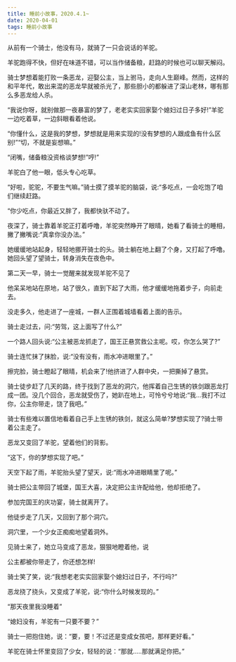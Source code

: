 ```yaml
---
title: 睡前小故事，2020.4.1~
date: 2020-04-01
tags: 睡前小故事
---
```


从前有一个骑士，他没有马，就骑了一只会说话的羊驼。

羊驼跑得不快，但好在味道不错，可以当作储备粮，赶路的时候也可以聊天解闷。

骑士梦想着能打败一条恶龙，迎娶公主，当上驸马，走向人生巅峰。然而，这样的和平年代，敢出来混的恶龙早就被杀光了，那些胆小的都躲进了深山老林，哪有那么多恶龙给人杀。<!-- more-->

“我说你呀，就别做那一夜暴富的梦了，老老实实回家娶个媳妇过日子多好!”羊驼一边吃着草，一边斜眼看着他说。

“你懂什么，这是我的梦想，梦想就是用来实现的!没有梦想的人跟成鱼有什么区别!”“切，不就是妄想嘛。”

“闭嘴，储备粮没资格谈梦想!”哼!”

羊驼白了他一眼，低头专心吃草。

“好啦，驼驼，不要生气嘛。”骑士摸了摸羊驼的脑袋，说:“多吃点，一会吃饱了咱们继续赶路。

“你少吃点，你最近又胖了，我都快驮不动了。

夜深了，骑士靠着羊驼正打着呼噜，羊驼突然睁开了眼晴，她看了看骑士的睡相，撇了撇嘴说:“真拿你没办法。”

她缓缓地站起身，轻轻地挪开骑士的头。骑士躺在地上翻了个身，又打起了呼噜。她回头望了望骑士，转身消失在夜色中。

第二天一早，骑士一觉醒来就发现羊驼不见了

他呆呆地站在原地，站了很久，直到下起了大雨，他才缓缓地拖着步子，向前走去。

没走多久，他走进了一座城，一群人正围着城墙看着上面的告示。

骑士走过去，问:“劳驾，这上面写了什么?”

一个路人回头说:“公主被恶龙抓走了，国王正悬赏救公主呢。哎，你怎么哭了?”

骑士连忙抹了抹脸，说:“没有没有，雨水冲进眼里了。”

擦完脸，骑士瞪起了眼晴，机会来了!他挤进了人群中央，一把撕掉了悬赏。

骑士徒步赶了几天的路，终于找到了恶龙的洞穴，他挥着自己生锈的铁剑跟恶龙打成一团。没几个回合，恶龙就受伤了，她趴在地上，可怜兮兮地说:“我…我打不过你，公主你带走，饶了我吧。”

骑士有些难以置信地看着自己手上生锈的铁剑，就这么简单?梦想实现了?骑士带着公主走了。

恶龙又变回了羊驼，望着他们的背影。

“这下，你的梦想实现了吧。”

天空下起了雨，羊驼抬头望了望天，说:“雨水冲进眼睛里了呢。”

骑士把公主带回了城堡，国王大喜，决定把公主许配给他，他却拒绝了。

参加完国王的庆功宴，骑士就离开了。

他徒步走了几天，又回到了那个洞穴。

洞穴里，一个少女正痴痴地望着洞外。

见骑士来了，她立马变成了恶龙，狠狠地瞪着他，说

公主都被你带走了，你还想怎样!

骑士笑了笑，说:“我想老老实实回家娶个媳妇过日子，不行吗?”

恶龙挠了挠头，又变成了羊驼，说:“你什么时候发现的。”

“那天夜里我没睡着”

“媳妇没有，羊驼有一只要不要？”

骑士一把抱住她，说：“要，要！不过还是变成女孩吧，那样更好看。”

羊驼在骑士怀里变回了少女，轻轻的说：“那就.....那就满足你把。”